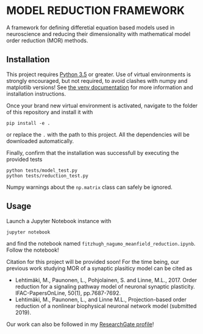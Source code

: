 # MODEL REDUCTION FRAMEWORK

A framework for defining differetial equation based models used in neuroscience
and reducing their dimensionality with mathematical model order reduction (MOR) methods.

## Installation

This project requires [Python 3.5](https://www.python.org/downloads/) or greater. 
Use of virtual environments is
strongly encouraged, but not required, to avoid clashes with numpy and matplotlib versions! See
[the venv documentation](https://docs.python.org/3/tutorial/venv.html) for more
information and installation instructions.

Once your brand new virtual environment is activated, navigate to the folder of
this repository and install it with 
``` 
pip install -e .  
```
or replace the `.` with the path to this project. All the dependencies will be downloaded automatically.

Finally, confirm that the installation was successfull by executing the provided tests
```
python tests/model_test.py
python tests/reduction_test.py
```
Numpy warnings about the `np.matrix` class can safely be ignored.

## Usage

Launch a Jupyter Notebook instance with
```
jupyter notebook
```
and find the notebook named `fitzhugh_nagumo_meanfield_reduction.ipynb`. Follow the notebook!

Citation for this project will be provided soon! For the time being, our previous work studying MOR
of a synaptic plasiticy model can be cited as 

- Lehtimäki, M., Paunonen, L., Pohjolainen, S. and Linne, M.L., 2017. Order
  reduction for a signaling pathway model of neuronal synaptic plasticity.
  IFAC-PapersOnLine, 50(1), pp.7687-7692.
- Lehtimäki, M., Paunonen, L., and Linne M.L., Projection-based
  order reduction of a nonlinear biophysical neuronal network model (submitted 2019).
  
Our work can also be followed in my [ResearchGate profile](https://www.researchgate.net/profile/Mikko_Lehtimaeki)!

